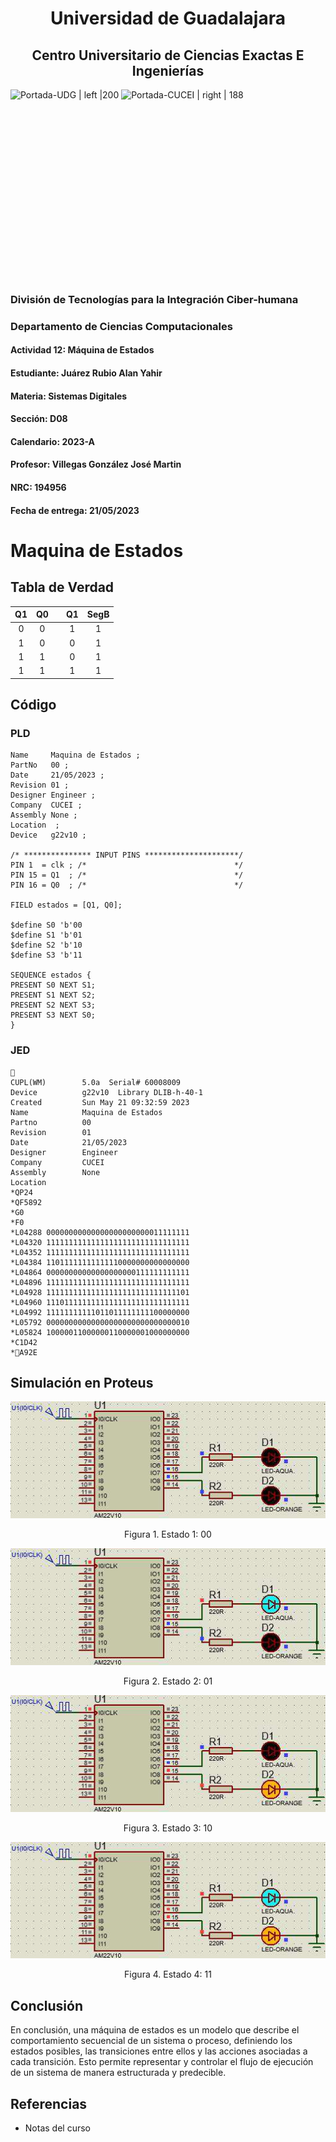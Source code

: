# <center>Universidad de Guadalajara</center>

## <center>Centro Universitario de Ciencias Exactas E Ingenierías</center>


![Portada-UDG | left |200](../../../../../Attachments/Images/Portada-UDG.jpeg) ![Portada-CUCEI | right | 188](../../../../../Attachments/Images/Portada-CUCEI.jpeg)

<br> <br> <br> <br> <br> <br> <br> <br> <br> <br> <br> <br> <br> <br> <br> <br>

### División de Tecnologías para la Integración Ciber-humana

### Departamento de Ciencias Computacionales

#### Actividad 12: Máquina de Estados

#### Estudiante: Juárez Rubio Alan Yahir

#### Materia: Sistemas Digitales

#### Sección: D08

#### Calendario: 2023-A

#### Profesor: Villegas González José Martin

#### NRC: 194956

#### Fecha de entrega: 21/05/2023

<div style="page-break-after: always;"></div>

# Maquina de Estados

## Tabla de Verdad

| Q1  | Q0  |     | Q1  | SegB |
|:---:|:---:| --- |:---:|:----:|
|  0  |  0  |     |  1  |  1   |
|  1  |  0  |     |  0  |  1   |
|  1  |  1  |     |  0  |  1   |
|  1  |  1  |     |  1  |  1   | 

<div style="page-break-after: always;"></div>

## Código

### PLD
```pld
Name     Maquina de Estados ;
PartNo   00 ;
Date     21/05/2023 ;
Revision 01 ;
Designer Engineer ;
Company  CUCEI ;
Assembly None ;
Location  ;
Device   g22v10 ;

/* *************** INPUT PINS *********************/
PIN 1  = clk ; /*                                 */ 
PIN 15 = Q1  ; /*                                 */ 
PIN 16 = Q0  ; /*                                 */ 

FIELD estados = [Q1, Q0];

$define S0 'b'00
$define S1 'b'01
$define S2 'b'10
$define S3 'b'11

SEQUENCE estados {
PRESENT S0 NEXT S1;
PRESENT S1 NEXT S2;
PRESENT S2 NEXT S3;
PRESENT S3 NEXT S0;
}
```

### JED

```jed

CUPL(WM)        5.0a  Serial# 60008009
Device          g22v10  Library DLIB-h-40-1
Created         Sun May 21 09:32:59 2023
Name            Maquina de Estados 
Partno          00 
Revision        01 
Date            21/05/2023 
Designer        Engineer 
Company         CUCEI 
Assembly        None 
Location        
*QP24 
*QF5892 
*G0 
*F0 
*L04288 00000000000000000000000011111111
*L04320 11111111111111111111111111111111
*L04352 11111111111111111111111111111111
*L04384 11011111111111110000000000000000
*L04864 00000000000000000000111111111111
*L04896 11111111111111111111111111111111
*L04928 11111111111111111111111111111101
*L04960 11101111111111111111111111111111
*L04992 11111111111011011111111100000000
*L05792 00000000000000000000000000000010
*L05824 10000011000000110000001000000000
*C1D42
*A92E
```

<div style="page-break-after: always;"></div>

## Simulación en Proteus

![ | center](Attachments/Máquina-de-estados-1.jpeg)

<center>Figura 1. Estado 1: 00</center>

![ | center](Attachments/Máquina-de-Estados-2.jpeg)

<center>Figura 2. Estado 2: 01</center>

![ | center](Attachments/Máquina-de-Estados-3.jpeg)

<center>Figura 3. Estado 3: 10</center>

![ | center](Attachments/Máquina-de-Estados-4.jpeg)

<center>Figura 4. Estado 4: 11</center>

<div style="page-break-after: always;"></div>

## Conclusión

En conclusión, una máquina de estados es un modelo que describe el comportamiento secuencial de un sistema o proceso, definiendo los estados posibles, las transiciones entre ellos y las acciones asociadas a cada transición. Esto permite representar y controlar el flujo de ejecución de un sistema de manera estructurada y predecible.

<div style="page-break-after: always;"></div>

## Referencias

- Notas del curso